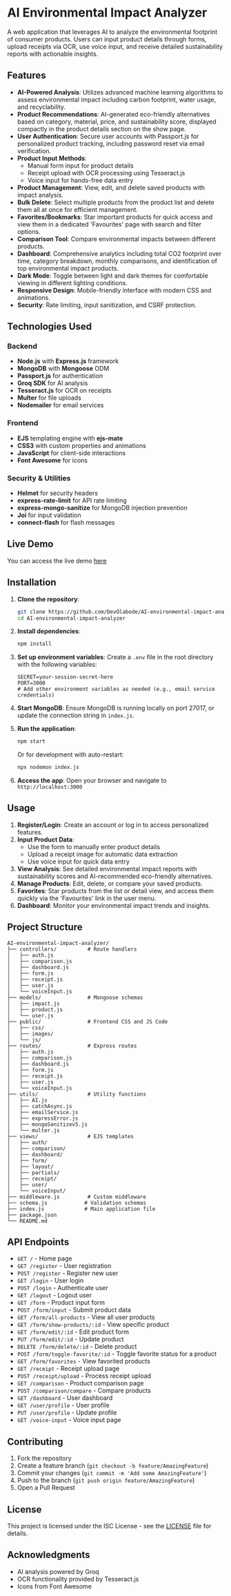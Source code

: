 # AI Environmental Impact Analyzer

A web application that leverages AI to analyze the environmental footprint of consumer products. Users can input product details through forms, upload receipts via OCR, use voice input, and receive detailed sustainability reports with actionable insights.

## Features

- **AI-Powered Analysis**: Utilizes advanced machine learning algorithms to assess environmental impact including carbon footprint, water usage, and recyclability.
- **Product Recommendations**: AI-generated eco-friendly alternatives based on category, material, price, and sustainability score, displayed compactly in the product details section on the show page.
- **User Authentication**: Secure user accounts with Passport.js for personalized product tracking, including password reset via email verification.
- **Product Input Methods**:
  - Manual form input for product details
  - Receipt upload with OCR processing using Tesseract.js
  - Voice input for hands-free data entry
- **Product Management**: View, edit, and delete saved products with impact analysis.
- **Bulk Delete**: Select multiple products from the product list and delete them all at once for efficient management.
- **Favorites/Bookmarks**: Star important products for quick access and view them in a dedicated 'Favourites' page with search and filter options.
- **Comparison Tool**: Compare environmental impacts between different products.
- **Dashboard**: Comprehensive analytics including total CO2 footprint over time, category breakdown, monthly comparisons, and identification of top environmental impact products.
- **Dark Mode**: Toggle between light and dark themes for comfortable viewing in different lighting conditions.
- **Responsive Design**: Mobile-friendly interface with modern CSS and animations.
- **Security**: Rate limiting, input sanitization, and CSRF protection.

## Technologies Used

### Backend
- **Node.js** with **Express.js** framework
- **MongoDB** with **Mongoose** ODM
- **Passport.js** for authentication
- **Groq SDK** for AI analysis
- **Tesseract.js** for OCR on receipts
- **Multer** for file uploads
- **Nodemailer** for email services

### Frontend
- **EJS** templating engine with **ejs-mate**
- **CSS3** with custom properties and animations
- **JavaScript** for client-side interactions
- **Font Awesome** for icons

### Security & Utilities
- **Helmet** for security headers
- **express-rate-limit** for API rate limiting
- **express-mongo-sanitize** for MongoDB injection prevention
- **Joi** for input validation
- **connect-flash** for flash messages

## Live Demo

You can access the live demo [here](https://ai-environmental-impact-analyzer-3.onrender.com/)


## Installation

1. **Clone the repository**:
   ```bash
   git clone https://github.com/DevOlabode/AI-environmental-impact-analyzer.git
   cd AI-environmental-impact-analyzer
   ```

2. **Install dependencies**:
   ```bash
   npm install
   ```

3. **Set up environment variables**:
   Create a `.env` file in the root directory with the following variables:
   ```
   SECRET=your-session-secret-here
   PORT=3000
   # Add other environment variables as needed (e.g., email service credentials)
   ```

4. **Start MongoDB**:
   Ensure MongoDB is running locally on port 27017, or update the connection string in `index.js`.

5. **Run the application**:
   ```bash
   npm start
   ```
   Or for development with auto-restart:
   ```bash
   npx nodemon index.js
   ```

6. **Access the app**:
   Open your browser and navigate to `http://localhost:3000`

## Usage

1. **Register/Login**: Create an account or log in to access personalized features.
2. **Input Product Data**:
   - Use the form to manually enter product details
   - Upload a receipt image for automatic data extraction
   - Use voice input for quick data entry
3. **View Analysis**: See detailed environmental impact reports with sustainability scores and AI-recommended eco-friendly alternatives.
4. **Manage Products**: Edit, delete, or compare your saved products.
5. **Favorites**: Star products from the list or detail view, and access them quickly via the 'Favourites' link in the user menu.
6. **Dashboard**: Monitor your environmental impact trends and insights.

## Project Structure

```
AI-environmental-impact-analyzer/
├── controllers/          # Route handlers
│   ├── auth.js
│   ├── comparison.js
│   ├── dashboard.js
│   ├── form.js
│   ├── receipt.js
│   ├── user.js
│   └── voiceInput.js
├── models/               # Mongoose schemas
│   ├── impact.js
│   ├── product.js
│   └── user.js
├── public/               # Frontend CSS and JS Code
│   ├── css/
│   ├── images/
│   └── js/
├── routes/               # Express routes
│   ├── auth.js
│   ├── comparison.js
│   ├── dashboard.js
│   ├── form.js
│   ├── receipt.js
│   ├── user.js
│   └── voiceInput.js
├── utils/                # Utility functions
│   ├── AI.js
│   ├── catchAsync.js
│   ├── emailService.js
│   ├── expressError.js
│   ├── mongoSanitizev5.js
│   └── multer.js
├── views/                # EJS templates
│   ├── auth/
│   ├── comparison/
│   ├── dashboard/
│   ├── form/
│   ├── layout/
│   ├── partials/
│   ├── receipt/
│   ├── user/
│   └── voiceInput/
├── middleware.js         # Custom middleware
├── schema.js            # Validation schemas
├── index.js             # Main application file
├── package.json
└── README.md
```

## API Endpoints

- `GET /` - Home page
- `GET /register` - User registration
- `POST /register` - Register new user
- `GET /login` - User login
- `POST /login` - Authenticate user
- `GET /logout` - Logout user
- `GET /form` - Product input form
- `POST /form/input` - Submit product data
- `GET /form/all-products` - View all user products
- `GET /form/show-products/:id` - View specific product
- `GET /form/edit/:id` - Edit product form
- `PUT /form/edit/:id` - Update product
- `DELETE /form/delete/:id` - Delete product
- `POST /form/toggle-favorite/:id` - Toggle favorite status for a product
- `GET /form/favorites` - View favorited products
- `GET /receipt` - Receipt upload page
- `POST /receipt/upload` - Process receipt upload
- `GET /comparison` - Product comparison page
- `POST /comparison/compare` - Compare products
- `GET /dashboard` - User dashboard
- `GET /user/profile` - User profile
- `PUT /user/profile` - Update profile
- `GET /voice-input` - Voice input page

## Contributing

1. Fork the repository
2. Create a feature branch (`git checkout -b feature/AmazingFeature`)
3. Commit your changes (`git commit -m 'Add some AmazingFeature'`)
4. Push to the branch (`git push origin feature/AmazingFeature`)
5. Open a Pull Request

## License

This project is licensed under the ISC License - see the [LICENSE](LICENSE) file for details.

## Acknowledgments

- AI analysis powered by Groq
- OCR functionality provided by Tesseract.js
- Icons from Font Awesome
